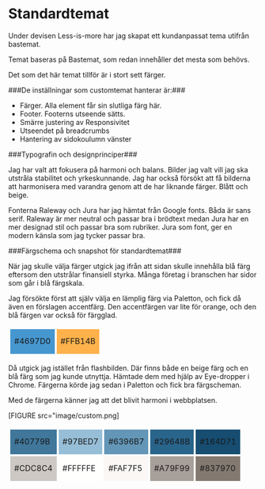 Standardtemat
==============

Under devisen Less-is-more har jag skapat ett kundanpassat tema utifrån bastemat.

Temat baseras på Bastemat, som redan innehåller det mesta som behövs.

Det som det här temat tillför är i stort sett färger.

###De inställningar som customtemat hanterar är:###

* Färger. Alla element får sin slutliga färg här.
* Footer. Footerns utseende sätts.
* Smärre justering av Responsivitet
* Utseendet på breadcrumbs
* Hantering av sidokoulumn vänster

###Typografin och designprinciper###

Jag har valt att fokusera på harmoni och balans.
Bilder jag valt vill jag ska utstråla stabilitet och yrkeskunnande.
Jag har också försökt att få bilderna att harmonisera med varandra genom att
de har liknande färger. Blått och beige.

Fonterna Raleway och Jura har jag hämtat från Google fonts.
Båda är sans serif. Raleway är mer neutral och passar bra i brödtext medan Jura
har en mer designad stil och passar bra som rubriker.
Jura som font, ger en modern känsla som jag tycker passar bra.

###Färgschema och snapshot för standardtemat###

När jag skulle välja färger utgick jag ifrån att sidan skulle innehålla blå färg
eftersom den utstrålar finansiell styrka. Många företag i branschen har sidor som går i blå färgskala.

Jag försökte först att själv välja en lämplig färg via Paletton, och fick då även en förslagen accentfärg.
Den accentfärgen var lite för orange, och den blå färgen var också för färgglad.

<table style="border-spacing: 4px; border-collapse: separate">
<tr>
<td style="height: 50px; width: 50px; background-color: #4697D0">#4697D0</td>
<td style="height: 50px; width: 50px; background-color: #FFB14B">#FFB14B</td>
</tr>
</table>

Då utgick jag istället från flashbilden. Där finns både en beige färg och en blå färg som jag kunde utnyttja. Hämtade dem med hjälp av Eye-dropper i Chrome. Färgerna körde jag sedan i Paletton och fick bra färgscheman.

Med de färgerna känner jag att det blivit harmoni i webbplatsen.

[FIGURE src="image/custom.png]

<table style="border-spacing: 4px; border-collapse: separate">
<tr>
<td style="height: 50px; width: 50px; background-color: #40779B">#40779B</td>
<td style="height: 50px; width: 50px; background-color: #97BED7">#97BED7</td>
<td style="height: 50px; width: 50px; background-color: #6396B7">#6396B7</td>
<td style="height: 50px; width: 50px; background-color: #29648B">#29648B</td>
<td style="height: 50px; width: 50px; background-color: #164D71">#164D71</td>
</tr>
<tr>
<td style="height: 50px; width: 50px; background-color: #CDC8C4">#CDC8C4</td>
<td style="height: 50px; width: 50px; background-color: #FFFFFE">#FFFFFE</td>
<td style="height: 50px; width: 50px; background-color: #FAF7F5">#FAF7F5</td>
<td style="height: 50px; width: 50px; background-color: #A79F99">#A79F99</td>
<td style="height: 50px; width: 50px; background-color: #837970">#837970</td>
</tr>
</table>
